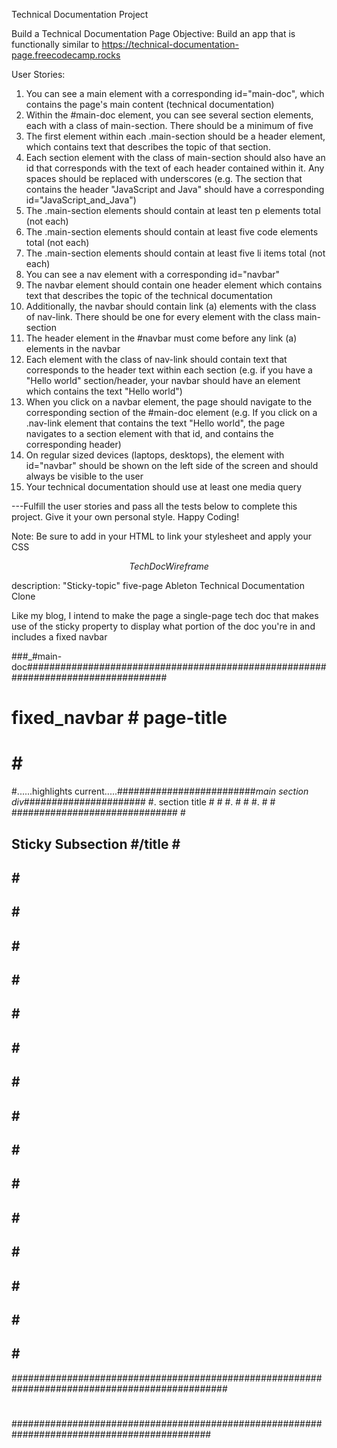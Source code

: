 Technical Documentation Project

Build a Technical Documentation Page
Objective: Build an app that is functionally similar to https://technical-documentation-page.freecodecamp.rocks

User Stories:

1. You can see a main element with a corresponding id="main-doc", which contains the page's main content (technical documentation)
2. Within the #main-doc element, you can see several section elements, each with a class of main-section. There should be a minimum of five
3. The first element within each .main-section should be a header element, which contains text that describes the topic of that section.
4. Each section element with the class of main-section should also have an id that corresponds with the text of each header contained within it. Any spaces should be replaced with underscores (e.g. The section that contains the header "JavaScript and Java" should have a corresponding id="JavaScript_and_Java")
5. The .main-section elements should contain at least ten p elements total (not each)
6. The .main-section elements should contain at least five code elements total (not each)
7. The .main-section elements should contain at least five li items total (not each)
8. You can see a nav element with a corresponding id="navbar"
9. The navbar element should contain one header element which contains text that describes the topic of the technical documentation
10. Additionally, the navbar should contain link (a) elements with the class of nav-link. There should be one for every element with the class main-section
11. The header element in the #navbar must come before any link (a) elements in the navbar
12. Each element with the class of nav-link should contain text that corresponds to the header text within each section (e.g. if you have a "Hello world" section/header, your navbar should have an element which contains the text "Hello world")
13. When you click on a navbar element, the page should navigate to the corresponding section of the #main-doc element (e.g. If you click on a .nav-link element that contains the text "Hello world", the page navigates to a section element with that id, and contains the corresponding header)
14. On regular sized devices (laptops, desktops), the element with id="navbar" should be shown on the left side of the screen and should always be visible to the user
15. Your technical documentation should use at least one media query

---Fulfill the user stories and pass all the tests below to complete this project. Give it your own personal style. Happy Coding!

Note: Be sure to add <link rel="stylesheet" href="styles.css"> in your HTML to link your stylesheet and apply your CSS

$$$$$$Tech Doc Wireframe$$$$$$

description: "Sticky-topic" five-page Ableton Technical Documentation Clone

Like my blog, I intend to make the page a 
    single-page tech doc that 
    makes use of the sticky property to display what portion of the doc you're in and
    includes a fixed navbar
    
###_#main-doc##################################################################################
#     fixed_navbar            #                        page-title                             #
#                             #                                                               #
#......highlights current.....#########################_main section div_######################
#.        section title       #                                                               #
#.                            #                                                               #
#.                            #                                                               #
##############################                                                                #
##  Sticky Subsection #/title #                                                               #
##                            #                                                               #
##                            #                                                               #
##                            #                                                               #
##                            #                                                               #
##                            #                                                               #
##                            #                                                               #
##                            #                                                               #
##                            #                                                               #
##                            #                                                               #
##                            #                                                               #
##                            #                                                               #
##                            #                                                               #
##                            #                                                               #
##                            #                                                               #
##                            #                                                               #
###############################################################################################
#                                                                                             #
#                                                                                             #
#                                                                                          #
#                                                                                          #
#                                                                                          #
#                                                                                          #
#                                                                                          #
#                                                                                          #
#                                                                                          #
#                                                                                          #
#                                                                                          #
#                                                                                          #
#                                                                                          #
############################################################################################